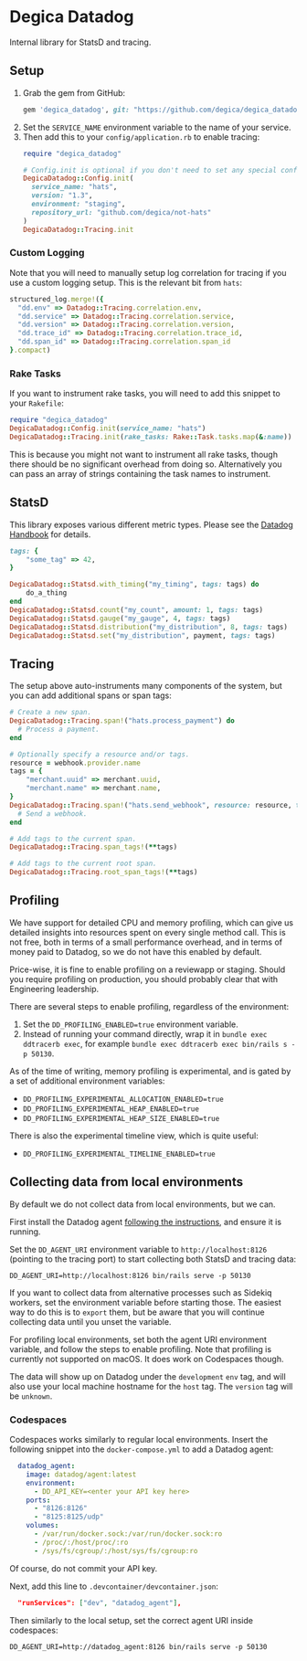 # Degica Datadog

Internal library for StatsD and tracing.

## Setup

1. Grab the gem from GitHub:
    ```ruby
    gem 'degica_datadog', git: "https://github.com/degica/degica_datadog.git", branch: "main"
    ```
1. Set the `SERVICE_NAME` environment variable to the name of your service.
1. Then add this to your `config/application.rb` to enable tracing:
    ```ruby
    require "degica_datadog"

    # Config.init is optional if you don't need to set any special config.
    DegicaDatadog::Config.init(
      service_name: "hats",
      version: "1.3",
      environment: "staging",
      repository_url: "github.com/degica/not-hats"
    )
    DegicaDatadog::Tracing.init
    ```

### Custom Logging

Note that you will need to manually setup log correlation for tracing if you use a custom logging setup. This is the relevant bit from `hats`:

```ruby
structured_log.merge!({
  "dd.env" => Datadog::Tracing.correlation.env,
  "dd.service" => Datadog::Tracing.correlation.service,
  "dd.version" => Datadog::Tracing.correlation.version,
  "dd.trace_id" => Datadog::Tracing.correlation.trace_id,
  "dd.span_id" => Datadog::Tracing.correlation.span_id
}.compact)
```

### Rake Tasks

If you want to instrument rake tasks, you will need to add this snippet to your `Rakefile`:

```ruby
require "degica_datadog"
DegicaDatadog::Config.init(service_name: "hats")
DegicaDatadog::Tracing.init(rake_tasks: Rake::Task.tasks.map(&:name))
```

This is because you might not want to instrument all rake tasks, though there should be no significant overhead from doing so. Alternatively you can pass an array of strings containing the task names to instrument.

## StatsD

This library exposes various different metric types. Please see the [Datadog Handbook](https://www.notion.so/The-Datadog-Handbook-b69e58b686f54bf795b36f97746a31ea) for details.

```ruby
tags: {
    "some_tag" => 42,
}

DegicaDatadog::Statsd.with_timing("my_timing", tags: tags) do
    do_a_thing
end
DegicaDatadog::Statsd.count("my_count", amount: 1, tags: tags)
DegicaDatadog::Statsd.gauge("my_gauge", 4, tags: tags)
DegicaDatadog::Statsd.distribution("my_distribution", 8, tags: tags)
DegicaDatadog::Statsd.set("my_distribution", payment, tags: tags)
```

## Tracing

The setup above auto-instruments many components of the system, but you can add additional spans or span tags:

```ruby
# Create a new span.
DegicaDatadog::Tracing.span!("hats.process_payment") do
  # Process a payment.
end

# Optionally specify a resource and/or tags.
resource = webhook.provider.name
tags = {
    "merchant.uuid" => merchant.uuid,
    "merchant.name" => merchant.name,
}
DegicaDatadog::Tracing.span!("hats.send_webhook", resource: resource, tags: tags) do
  # Send a webhook.
end

# Add tags to the current span.
DegicaDatadog::Tracing.span_tags!(**tags)

# Add tags to the current root span.
DegicaDatadog::Tracing.root_span_tags!(**tags)
```

## Profiling

We have support for detailed CPU and memory profiling, which can give us
detailed insights into resources spent on every single method call. This is not
free, both in terms of a small performance overhead, and in terms of money paid
to Datadog, so we do not have this enabled by default.

Price-wise, it is fine to enable profiling on a reviewapp or staging. Should you
require profiling on production, you should probably clear that with Engineering
leadership.

There are several steps to enable profiling, regardless of the environment:

1. Set the `DD_PROFILING_ENABLED=true` environment variable.
1. Instead of running your command directly, wrap it in `bundle exec ddtracerb
   exec`, for example `bundle exec ddtracerb exec bin/rails s -p 50130`.

As of the time of writing, memory profiling is experimental, and is gated by a
set of additional environment variables:

- `DD_PROFILING_EXPERIMENTAL_ALLOCATION_ENABLED=true`
- `DD_PROFILING_EXPERIMENTAL_HEAP_ENABLED=true`
- `DD_PROFILING_EXPERIMENTAL_HEAP_SIZE_ENABLED=true`

There is also the experimental timeline view, which is quite useful:

- `DD_PROFILING_EXPERIMENTAL_TIMELINE_ENABLED=true`

## Collecting data from local environments

By default we do not collect data from local environments, but we can.

First install the Datadog agent [following the
instructions](https://app.datadoghq.com/account/settings/agent/latest?platform=overview),
and ensure it is running.

Set the `DD_AGENT_URI` environment variable to `http://localhost:8126` (pointing
to the tracing port) to start collecting both StatsD and tracing data:

```shell
DD_AGENT_URI=http://localhost:8126 bin/rails serve -p 50130
```

If you want to collect data from alternative processes such as Sidekiq workers,
set the environment variable before starting those. The easiest way to do this
is to `export` them, but be aware that you will continue collecting data until
you unset the variable.

For profiling local environments, set both the agent URI environment variable,
and follow the steps to enable profiling. Note that profiling is currently not
supported on macOS. It does work on Codespaces though.

The data will show up on Datadog under the `development` `env` tag, and will
also use your local machine hostname for the `host` tag. The `version` tag will
be `unknown`.

### Codespaces

Codespaces works similarly to regular local environments. Insert the following
snippet into the `docker-compose.yml` to add a Datadog agent:

```yaml
  datadog_agent:
    image: datadog/agent:latest
    environment:
      - DD_API_KEY=<enter your API key here>
    ports:
      - "8126:8126"
      - "8125:8125/udp"
    volumes:
      - /var/run/docker.sock:/var/run/docker.sock:ro
      - /proc/:/host/proc/:ro
      - /sys/fs/cgroup/:/host/sys/fs/cgroup:ro
```

Of course, do not commit your API key.

Next, add this line to `.devcontainer/devcontainer.json`:

```json
  "runServices": ["dev", "datadog_agent"],
```

Then similarly to the local setup, set the correct agent URI inside codespaces:

```shell
DD_AGENT_URI=http://datadog_agent:8126 bin/rails serve -p 50130
```